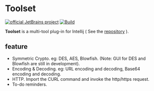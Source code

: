 # Toolset

[![official JetBrains project](https://jb.gg/badges/official.svg)][jb:github]
[![Build](https://github.com/JetBrains/intellij-platform-plugin-template/workflows/Build/badge.svg)][gh:build]

[jb:github]: https://github.com/MorningZengJ/intellij-platform-plugin-toolset/README.md

[gh:build]: https://github.com/MorningZengJ/intellij-platform-plugin-toolset

<!-- Plugin description -->
**Toolset** is a multi-tool plug-in for Intellij ( See
the [repository][gh:template] ).

## feature

- Symmetric Crypto. eg: DES, AES, Blowfish. (Note: GUI for DES and Blowfish are still in development).
- Encoding & Decoding. eg: URL encoding and decoding, Base64 encoding and decoding.
- HTTP. Import the CURL command and invoke the http/https request.
- To-do reminders.

[gh:template]: https://github.com/MorningZengJ/intellij-platform-plugin-toolset
<!-- Plugin description end -->

